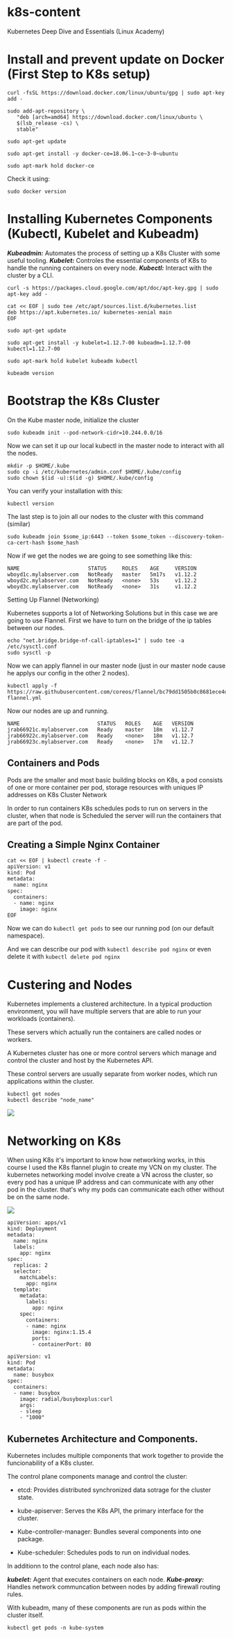 # k8s-content
Kubernetes Deep Dive and Essentials (Linux Academy)

# Install and prevent update on Docker (First Step to K8s setup)

````
curl -fsSL https://download.docker.com/linux/ubuntu/gpg | sudo apt-key add -

sudo add-apt-repository \
   "deb [arch=amd64] https://download.docker.com/linux/ubuntu \
   $(lsb_release -cs) \
   stable"

sudo apt-get update

sudo apt-get install -y docker-ce=18.06.1~ce~3-0~ubuntu

sudo apt-mark hold docker-ce
````

Check it using:

````
sudo docker version
````

# Installing Kubernetes Components (Kubectl, Kubelet and Kubeadm)

***Kubeadmin:*** Automates the process of setting up a K8s Cluster with some useful tooling.
***Kubelet:*** Controles the essential components of K8s to handle the running containers on every node.
***Kubectl:*** Interact with the cluster by a CLI.

````
curl -s https://packages.cloud.google.com/apt/doc/apt-key.gpg | sudo apt-key add -

cat << EOF | sudo tee /etc/apt/sources.list.d/kubernetes.list
deb https://apt.kubernetes.io/ kubernetes-xenial main
EOF

sudo apt-get update

sudo apt-get install -y kubelet=1.12.7-00 kubeadm=1.12.7-00 kubectl=1.12.7-00

sudo apt-mark hold kubelet kubeadm kubectl
````

```
kubeadm version
```

# Bootstrap the K8s Cluster

On the Kube master node, initialize the cluster

````
sudo kubeadm init --pod-network-cidr=10.244.0.0/16
````

Now we can set it up our local kubectl in the master node to interact with all the nodes.

````
mkdir -p $HOME/.kube
sudo cp -i /etc/kubernetes/admin.conf $HOME/.kube/config
sudo chown $(id -u):$(id -g) $HOME/.kube/config
````

You can verify your installation with this: 

````
kubectl version
````

The last step is to join all our nodes to the cluster with this command (similar)

````
sudo kubeadm join $some_ip:6443 --token $some_token --discovery-token-ca-cert-hash $some_hash
````

Now if we get the nodes we are going to see something like this:

````
NAME                      STATUS     ROLES    AGE     VERSION
wboyd1c.mylabserver.com   NotReady   master   5m17s   v1.12.2
wboyd2c.mylabserver.com   NotReady   <none>   53s     v1.12.2
wboyd3c.mylabserver.com   NotReady   <none>   31s     v1.12.2
````

Setting Up Flannel (Networking)

Kubernetes supports a lot of Networking Solutions but in this case we are going to use Flannel.
First we have to turn on the bridge of the ip tables between our nodes.

````
echo "net.bridge.bridge-nf-call-iptables=1" | sudo tee -a /etc/sysctl.conf
sudo sysctl -p
````

Now we can apply flannel in our master node (just in our master node cause he applys our config in the other 2 nodes).

````
kubectl apply -f https://raw.githubusercontent.com/coreos/flannel/bc79dd1505b0c8681ece4de4c0d86c5cd2643275/Documentation/kube-flannel.yml
````

Now our nodes are up and running.

````
NAME                         STATUS   ROLES    AGE   VERSION
jrab66921c.mylabserver.com   Ready    master   18m   v1.12.7
jrab66922c.mylabserver.com   Ready    <none>   18m   v1.12.7
jrab66923c.mylabserver.com   Ready    <none>   17m   v1.12.7
````

## Containers and Pods

Pods are the smaller and most basic building blocks on K8s, a pod consists of one or more container per pod, storage resources with uniques IP addresses on K8s Cluster Network 

In order to run containers K8s schedules pods to run on servers in the cluster, when that node is Scheduled the server will run the containers that are part of the pod.


## Creating a Simple Nginx Container

````
cat << EOF | kubectl create -f -
apiVersion: v1
kind: Pod
metadata:
  name: nginx
spec:
  containers:
  - name: nginx
    image: nginx
EOF
````

Now we can do ```kubectl get pods``` to see our running pod (on our default namespace).

And we can describe our pod with ```kubectl describe pod nginx``` or even delete it with ```kubectl delete pod nginx ```

# Custering and Nodes

Kubernetes implements a clustered architecture. In a typical production environment, you will have multiple servers that are able to run your workloads (containers).

These servers which actually run the containers are called nodes or workers.

A Kubernetes cluster has one or more control servers which manage and control the cluster and host by the Kubernetes API. 

These control servers are usually separate from worker nodes, which run applications within the cluster.

````
kubectl get nodes
kubectl describe "node_name"
````
<img src="https://i.imgur.com/nwphQOS.png"/>

# Networking on K8s 
 
When using K8s it's important to know how networking works, in this course I used the K8s flannel plugin to create my VCN on my cluster.
The kubernetes networking model involve create a VN across the cluster, so every pod has a unique IP address and can communicate with any other pod in the cluster.  that's why my pods can communicate each other without be on the same node. 

<img src="https://i.imgur.com/0daZJAu.png" />

````
apiVersion: apps/v1
kind: Deployment
metadata:
  name: nginx
  labels:
    app: nginx
spec:
  replicas: 2
  selector:
    matchLabels:
      app: nginx
  template:
    metadata:
      labels:
        app: nginx
    spec:
      containers:
      - name: nginx
        image: nginx:1.15.4
        ports:
        - containerPort: 80
````

````
apiVersion: v1
kind: Pod
metadata:
  name: busybox
spec:
  containers:
  - name: busybox
    image: radial/busyboxplus:curl
    args:
    - sleep
    - "1000"
````

## Kubernetes Architecture and Components.

Kubernetes includes multiple components that work together to provide the funcionability of a K8s cluster.

The control plane components manage and control the cluster: 

- etcd: Provides distributed synchronized data sotrage for the cluster state.

- kube-apiserver: Serves the K8s API, the primary interface for the cluster.

- Kube-controller-manager: Bundles several components into one package.

- Kube-scheduler: Schedules pods to run on individual nodes.

In additionn to the control plane, each node also has:

***kubelet:*** Agent that executes containers on each node.
***Kube-proxy:*** Handles network communcation between nodes by adding firewall routing rules.

With kubeadm, many of these components are run as pods within the cluster itself.


````
kubectl get pods -n kube-system
````



